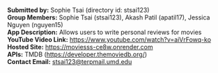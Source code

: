 **Submitted by:** Sophie Tsai (directory id: stsai123) \
**Group Members:** Sophie Tsai (stsai123), Akash Patil (apatil17), Jessica Nguyen (nguyen15) \
**App Description:** Allows users to write personal reviews for movies \
**YouTube Video Link:** https://www.youtube.com/watch?v=aiVrFowq-ko \
**Hosted Site:** https://moviesss-ce8w.onrender.com \
**APIs:** TMDB (https://developer.themoviedb.org/) \
**Contact Email:** stsai123@terpmail.umd.edu
